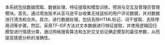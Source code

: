 本系统包括数据爬取、数据处理、特征提取和模型训练、预测与交互及管理员管理模块。首先，通过爬虫技术从亚马逊平台收集无线鼠标的用户评论数据，并对数据进行清洗和合并。其次，进行数据处理，包括去除HTML标记、词干提取、去除停用词等步骤。然后，采用TF-IDF方法对文本数据进行特征提取，并使用逻辑回归模型进行情感分类，通过网格搜索算法和五折交叉验证确定模型的最佳参数，从而提高情感分析的准确性。

